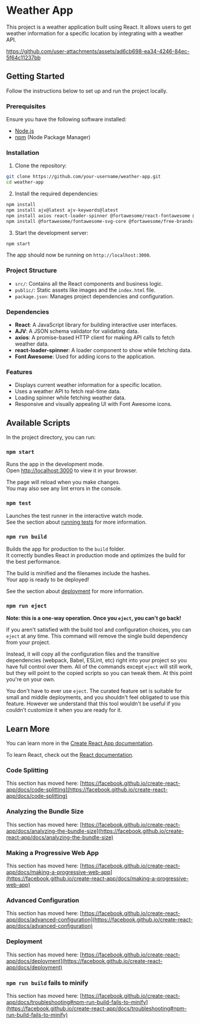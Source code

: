 # Weather App

This project is a weather application built using React. It allows users to get weather information for a specific location by integrating with a weather API.


https://github.com/user-attachments/assets/ad6cb698-ea34-4246-84ec-5f64c11237bb

## Getting Started

Follow the instructions below to set up and run the project locally.

### Prerequisites

Ensure you have the following software installed:

- [Node.js](https://nodejs.org/)
- [npm](https://www.npmjs.com/) (Node Package Manager)

### Installation

1. Clone the repository:

```bash
git clone https://github.com/your-username/weather-app.git
cd weather-app
```

2. Install the required dependencies:

```bash
npm install
npm install ajv@latest ajv-keywords@latest
npm install axios react-loader-spinner @fortawesome/react-fontawesome @fortawesome/free-solid-svg-icons
npm install @fortawesome/fontawesome-svg-core @fortawesome/free-brands-svg-icons @fortawesome/free-regular-svg-icons
```

3. Start the development server:

```bash
npm start
```

The app should now be running on `http://localhost:3000`.

### Project Structure

- `src/`: Contains all the React components and business logic.
- `public/`: Static assets like images and the `index.html` file.
- `package.json`: Manages project dependencies and configuration.

### Dependencies

- **React**: A JavaScript library for building interactive user interfaces.
- **AJV**: A JSON schema validator for validating data.
- **axios**: A promise-based HTTP client for making API calls to fetch weather data.
- **react-loader-spinner**: A loader component to show while fetching data.
- **Font Awesome**: Used for adding icons to the application.

### Features

- Displays current weather information for a specific location.
- Uses a weather API to fetch real-time data.
- Loading spinner while fetching weather data.
- Responsive and visually appealing UI with Font Awesome icons.


## Available Scripts

In the project directory, you can run:

### `npm start`

Runs the app in the development mode.\
Open [http://localhost:3000](http://localhost:3000) to view it in your browser.

The page will reload when you make changes.\
You may also see any lint errors in the console.

### `npm test`

Launches the test runner in the interactive watch mode.\
See the section about [running tests](https://facebook.github.io/create-react-app/docs/running-tests) for more information.

### `npm run build`

Builds the app for production to the `build` folder.\
It correctly bundles React in production mode and optimizes the build for the best performance.

The build is minified and the filenames include the hashes.\
Your app is ready to be deployed!

See the section about [deployment](https://facebook.github.io/create-react-app/docs/deployment) for more information.

### `npm run eject`

**Note: this is a one-way operation. Once you `eject`, you can't go back!**

If you aren't satisfied with the build tool and configuration choices, you can `eject` at any time. This command will remove the single build dependency from your project.

Instead, it will copy all the configuration files and the transitive dependencies (webpack, Babel, ESLint, etc) right into your project so you have full control over them. All of the commands except `eject` will still work, but they will point to the copied scripts so you can tweak them. At this point you're on your own.

You don't have to ever use `eject`. The curated feature set is suitable for small and middle deployments, and you shouldn't feel obligated to use this feature. However we understand that this tool wouldn't be useful if you couldn't customize it when you are ready for it.

## Learn More

You can learn more in the [Create React App documentation](https://facebook.github.io/create-react-app/docs/getting-started).

To learn React, check out the [React documentation](https://reactjs.org/).

### Code Splitting

This section has moved here: [https://facebook.github.io/create-react-app/docs/code-splitting](https://facebook.github.io/create-react-app/docs/code-splitting)

### Analyzing the Bundle Size

This section has moved here: [https://facebook.github.io/create-react-app/docs/analyzing-the-bundle-size](https://facebook.github.io/create-react-app/docs/analyzing-the-bundle-size)

### Making a Progressive Web App

This section has moved here: [https://facebook.github.io/create-react-app/docs/making-a-progressive-web-app](https://facebook.github.io/create-react-app/docs/making-a-progressive-web-app)

### Advanced Configuration

This section has moved here: [https://facebook.github.io/create-react-app/docs/advanced-configuration](https://facebook.github.io/create-react-app/docs/advanced-configuration)

### Deployment

This section has moved here: [https://facebook.github.io/create-react-app/docs/deployment](https://facebook.github.io/create-react-app/docs/deployment)

### `npm run build` fails to minify

This section has moved here: [https://facebook.github.io/create-react-app/docs/troubleshooting#npm-run-build-fails-to-minify](https://facebook.github.io/create-react-app/docs/troubleshooting#npm-run-build-fails-to-minify)
